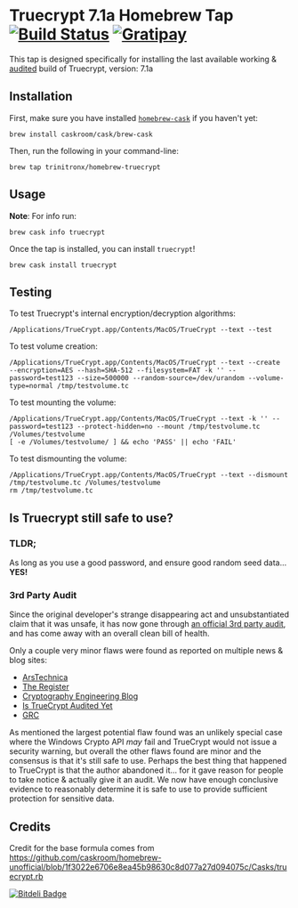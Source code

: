 # Truecrypt 7.1a Homebrew Tap  [![Build Status](https://travis-ci.org/trinitronx/homebrew-truecrypt.png?branch=master)](https://travis-ci.org/trinitronx/homebrew-truecrypt) [![Gratipay](http://img.shields.io/gratipay/trinitronx.svg)](https://www.gratipay.com/trinitronx)

This tap is designed specifically for installing the last available working & [audited][5] build of Truecrypt, version: 7.1a

## Installation

First, make sure you have installed [`homebrew-cask`](http://caskroom.io/) if you haven't yet:

    brew install caskroom/cask/brew-cask

Then, run the following in your command-line:

    brew tap trinitronx/homebrew-truecrypt

## Usage

**Note**: For info run:

    brew cask info truecrypt

Once the tap is installed, you can install `truecrypt`!

    brew cask install truecrypt

## Testing

To test Truecrypt's internal encryption/decryption algorithms:

    /Applications/TrueCrypt.app/Contents/MacOS/TrueCrypt --text --test

To test volume creation:

    /Applications/TrueCrypt.app/Contents/MacOS/TrueCrypt --text --create  --encryption=AES --hash=SHA-512 --filesystem=FAT -k '' --password=test123 --size=500000 --random-source=/dev/urandom --volume-type=normal /tmp/testvolume.tc

To test mounting the volume:

    /Applications/TrueCrypt.app/Contents/MacOS/TrueCrypt --text -k '' --password=test123 --protect-hidden=no --mount /tmp/testvolume.tc /Volumes/testvolume
    [ -e /Volumes/testvolume/ ] && echo 'PASS' || echo 'FAIL'

To test dismounting the volume:

    /Applications/TrueCrypt.app/Contents/MacOS/TrueCrypt --text --dismount /tmp/testvolume.tc /Volumes/testvolume
    rm /tmp/testvolume.tc

## Is Truecrypt still safe to use?

### TLDR;

As long as you use a good password, and ensure good random seed data... **YES!**

### 3rd Party Audit

Since the original developer's strange disappearing act and unsubstantiated claim that it was unsafe, it has now gone through [an official 3rd party audit][1], and has come away with an overall clean bill of health.

Only a couple very minor flaws were found as reported on multiple news & blog sites:

 - [ArsTechnica][2]
 - [The Register][3]
 - [Cryptography Engineering Blog][4]
 - [Is TrueCrypt Audited Yet][5]
 - [GRC][6]

As mentioned the largest potential flaw found was an unlikely special case where the Windows Crypto API _may_ fail and TrueCrypt would not issue a security warning, but overall the other flaws found are minor and the consensus is that it's still safe to use.  Perhaps the best thing that happened to TrueCrypt is that the author abandoned it... for it gave reason for people to take notice & actually give it an audit.  We now have enough conclusive evidence to reasonably determine it is safe to use to provide sufficient protection for sensitive data.

[1]: https://opencryptoaudit.org/reports/iSec_Final_Open_Crypto_Audit_Project_TrueCrypt_Security_Assessment.pdf
[2]: http://arstechnica.com/security/2015/04/truecrypt-security-audit-is-good-news-so-why-all-the-glum-faces/
[3]: http://www.theregister.co.uk/2015/04/02/truecrypt_security_audit/
[4]: http://blog.cryptographyengineering.com/2015/04/truecrypt-report.html
[5]: http://istruecryptauditedyet.com/
[6]: https://www.grc.com/misc/truecrypt/truecrypt.htm

## Credits

Credit for the base formula comes from https://github.com/caskroom/homebrew-unofficial/blob/1f3022e6706e8ea45b98630c8d077a27d094075c/Casks/truecrypt.rb




[![Bitdeli Badge](https://d2weczhvl823v0.cloudfront.net/trinitronx/homebrew-truecrypt/trend.png)](https://bitdeli.com/free "Bitdeli Badge")

